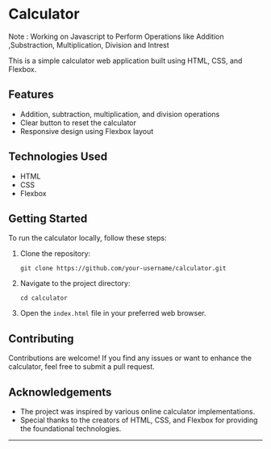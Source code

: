 # Calculator

Note : Working on Javascript to Perform Operations like Addition ,Substraction, Multiplication, Division and Intrest 

This is a simple calculator web application built using HTML, CSS, and Flexbox. 
## Features

- Addition, subtraction, multiplication, and division operations
- Clear button to reset the calculator
- Responsive design using Flexbox layout

## Technologies Used

- HTML
- CSS
- Flexbox

## Getting Started

To run the calculator locally, follow these steps:

1. Clone the repository:

   ```shell
   git clone https://github.com/your-username/calculator.git
   ```

2. Navigate to the project directory:

   ```shell
   cd calculator
   ```

3. Open the `index.html` file in your preferred web browser.


## Contributing

Contributions are welcome! If you find any issues or want to enhance the calculator, feel free to submit a pull request.



## Acknowledgements

- The project was inspired by various online calculator implementations.
- Special thanks to the creators of HTML, CSS, and Flexbox for providing the foundational technologies.

---

